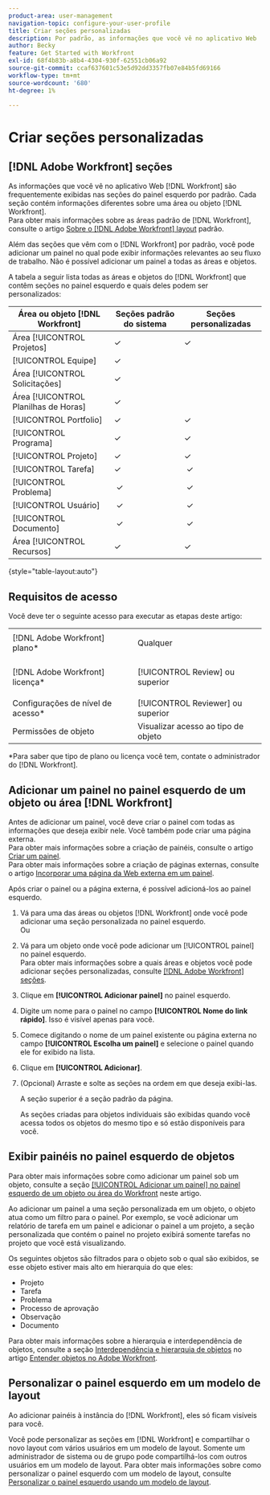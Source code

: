 ```yaml
---
product-area: user-management
navigation-topic: configure-your-user-profile
title: Criar seções personalizadas
description: Por padrão, as informações que você vê no aplicativo Web  [!DNL Workfront]  são exibidas com frequência nas seções no painel esquerdo. Cada seção contém informações diferentes sobre uma área ou objeto  [!DNL Workfront] .
author: Becky
feature: Get Started with Workfront
exl-id: 68f4b83b-a8b4-4304-930f-62551cb06a92
source-git-commit: ccaf637601c53e5d92dd3357fb07e84b5fd69166
workflow-type: tm+mt
source-wordcount: '680'
ht-degree: 1%

---
```


# Criar seções personalizadas

## [!DNL Adobe Workfront] seções

As informações que você vê no aplicativo Web [!DNL Workfront] são frequentemente exibidas nas seções do painel esquerdo por padrão. Cada seção contém informações diferentes sobre uma área ou objeto [!DNL Workfront].\
Para obter mais informações sobre as áreas padrão de [!DNL Workfront], consulte o artigo [Sobre o  [!DNL Adobe Workfront] layout](../../../administration-and-setup/customize-workfront/use-layout-templates/about-the-default-wf-layout.md) padrão.

Além das seções que vêm com o [!DNL Workfront] por padrão, você pode adicionar um painel no qual pode exibir informações relevantes ao seu fluxo de trabalho. Não é possível adicionar um painel a todas as áreas e objetos.

A tabela a seguir lista todas as áreas e objetos do [!DNL Workfront] que contêm seções no painel esquerdo e quais deles podem ser personalizados:

| Área ou objeto **[!DNL Workfront]** | **Seções padrão do sistema** | **Seções personalizadas** |
|---|---|---|
| Área [!UICONTROL Projetos] | ✓ | ✓ |
| [!UICONTROL Equipe] | ✓ |   |
| Área [!UICONTROL Solicitações] | ✓ |   |
| Área [!UICONTROL Planilhas de Horas] | ✓ |   |
| [!UICONTROL Portfolio] | ✓ | ✓ |
| [!UICONTROL Programa] | ✓ | ✓ |
| [!UICONTROL Projeto] | ✓ | ✓ |
| [!UICONTROL Tarefa] | ✓ |  ✓ |
| [!UICONTROL Problema] |  ✓ |  ✓ |
| [!UICONTROL Usuário] |  ✓ |  ✓ |
| [!UICONTROL Documento] |  ✓ |  ✓ |
| Área [!UICONTROL Recursos] | ✓ | ✓ |

{style="table-layout:auto"}

## Requisitos de acesso

Você deve ter o seguinte acesso para executar as etapas deste artigo:

<table style="table-layout:auto"> 
 <col> 
 </col> 
 <col> 
 </col> 
 <tbody> 
  <tr> 
   <td role="rowheader">[!DNL Adobe Workfront] plano*</td> 
   <td> <p>Qualquer</p> </td> 
  </tr> 
  <tr> 
   <td role="rowheader">[!DNL Adobe Workfront] licença*</td> 
   <td> <p>[!UICONTROL Review] ou superior</p> </td> 
  </tr> 
  <tr> 
   <td role="rowheader">Configurações de nível de acesso*</td> 
   <td>[!UICONTROL Reviewer] ou superior</td> 
  </tr> 
  <tr> 
   <td role="rowheader">Permissões de objeto</td> 
   <td>Visualizar acesso ao tipo de objeto</td> 
  </tr> 
 </tbody> 
</table>

&#42;Para saber que tipo de plano ou licença você tem, contate o administrador do [!DNL Workfront].

## Adicionar um painel no painel esquerdo de um objeto ou área [!DNL Workfront]

Antes de adicionar um painel, você deve criar o painel com todas as informações que deseja exibir nele. Você também pode criar uma página externa.\
Para obter mais informações sobre a criação de painéis, consulte o artigo [Criar um painel](../../../reports-and-dashboards/dashboards/creating-and-managing-dashboards/create-dashboard.md).\
Para obter mais informações sobre a criação de páginas externas, consulte o artigo [Incorporar uma página da Web externa em um painel](../../../reports-and-dashboards/dashboards/creating-and-managing-dashboards/embed-external-web-page-dashboard.md).

Após criar o painel ou a página externa, é possível adicioná-los ao painel esquerdo.

1. Vá para uma das áreas ou objetos [!DNL Workfront] onde você pode adicionar uma seção personalizada no painel esquerdo.\
   Ou
1. Vá para um objeto onde você pode adicionar um [!UICONTROL painel] no painel esquerdo.\
   Para obter mais informações sobre a quais áreas e objetos você pode adicionar seções personalizadas, consulte [[!DNL Adobe Workfront] seções](#adobe-workfront-sections).
1. Clique em **[!UICONTROL Adicionar painel]** no painel esquerdo.
1. Digite um nome para o painel no campo **[!UICONTROL Nome do link rápido]**. Isso é visível apenas para você.
1. Comece digitando o nome de um painel existente ou página externa no campo **[!UICONTROL Escolha um painel]** e selecione o painel quando ele for exibido na lista.
1. Clique em **[!UICONTROL Adicionar]**.
1. (Opcional) Arraste e solte as seções na ordem em que deseja exibi-las.

   A seção superior é a seção padrão da página.

   As seções criadas para objetos individuais são exibidas quando você acessa todos os objetos do mesmo tipo e só estão disponíveis para você.

## Exibir painéis no painel esquerdo de objetos

Para obter mais informações sobre como adicionar um painel sob um objeto, consulte a seção [[!UICONTROL Adicionar um painel] no painel esquerdo de um objeto ou área do Workfront](#add-a-dashboard-in-the-left-panel-of-a-workfront-object-or-area) neste artigo.

Ao adicionar um painel a uma seção personalizada em um objeto, o objeto atua como um filtro para o painel. Por exemplo, se você adicionar um relatório de tarefa em um painel e adicionar o painel a um projeto, a seção personalizada que contém o painel no projeto exibirá somente tarefas no projeto que você está visualizando.

Os seguintes objetos são filtrados para o objeto sob o qual são exibidos, se esse objeto estiver mais alto em hierarquia do que eles:

* Projeto
* Tarefa
* Problema
* Processo de aprovação
* Observação
* Documento

Para obter mais informações sobre a hierarquia e interdependência de objetos, consulte a seção [Interdependência e hierarquia de objetos](../../../workfront-basics/navigate-workfront/workfront-navigation/understand-objects.md#understanding-interdependency-and-hierarchy-of-objects) no artigo [Entender objetos no Adobe Workfront](../../../workfront-basics/navigate-workfront/workfront-navigation/understand-objects.md).

## Personalizar o painel esquerdo em um modelo de layout

Ao adicionar painéis à instância do [!DNL Workfront], eles só ficam visíveis para você.

Você pode personalizar as seções em [!DNL Workfront] e compartilhar o novo layout com vários usuários em um modelo de layout. Somente um administrador de sistema ou de grupo pode compartilhá-los com outros usuários em um modelo de layout. Para obter mais informações sobre como personalizar o painel esquerdo com um modelo de layout, consulte [Personalizar o painel esquerdo usando um modelo de layout](/help/quicksilver/administration-and-setup/customize-workfront/use-layout-templates/customize-left-panel.md).
